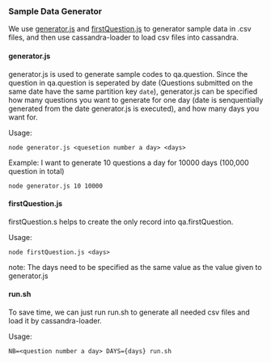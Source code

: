 ### Sample Data Generator

We use [generator.js](./generator.js) and [firstQuestion.js](./firstQuestion.js) to generator sample data in .csv files, and then use cassandra-loader to load csv files into cassandra.

#### generator.js
generator.js is used to generate sample codes to qa.question. Since the question in qa.question is seperated by date
(Questions submitted on the same date have the same partition key `date`),
generator.js can be specified how many questions you want to generate for one day (date is senquentially generated from the date generator.js is executed),
and how many days you want for.

Usage:
```
node generator.js <quesetion number a day> <days>
```

Example: I want to generate 10 questions a day for 10000 days (100,000 question in total)
```
node generator.js 10 10000
```

#### firstQuestion.js
firstQuestion.s helps to create the only record into qa.firstQuestion.

Usage:
```
node firstQuestion.js <days>
```
note: The days need to be specified as the same value as the value given to generator.js

#### run.sh
To save time, we can just run run.sh to generate all needed csv files and load it by cassandra-loader.

Usage:
```
NB=<question number a day> DAYS={days} run.sh
```
